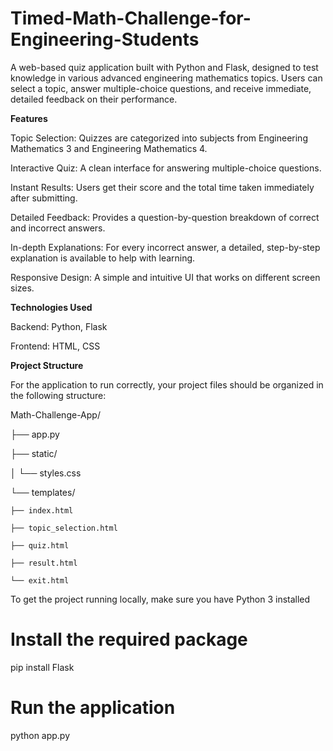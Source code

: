 # Timed-Math-Challenge-for-Engineering-Students

A web-based quiz application built with Python and Flask, designed to test knowledge in various advanced engineering mathematics topics. Users can select a topic, answer multiple-choice questions, and receive immediate, detailed feedback on their performance.

**Features**

Topic Selection: Quizzes are categorized into subjects from Engineering Mathematics 3 and Engineering Mathematics 4.

Interactive Quiz: A clean interface for answering multiple-choice questions.

Instant Results: Users get their score and the total time taken immediately after submitting.

Detailed Feedback: Provides a question-by-question breakdown of correct and incorrect answers.

In-depth Explanations: For every incorrect answer, a detailed, step-by-step explanation is available to help with learning.

Responsive Design: A simple and intuitive UI that works on different screen sizes.


**Technologies Used**

Backend: Python, Flask

Frontend: HTML, CSS


**Project Structure**

For the application to run correctly, your project files should be organized in the following structure:

Math-Challenge-App/

├── app.py

├── static/

│   └── styles.css

└── templates/

    ├── index.html
    
    ├── topic_selection.html
    
    ├── quiz.html
    
    ├── result.html
    
    └── exit.html

   
To get the project running locally, make sure you have Python 3 installed
# Install the required package
pip install Flask

# Run the application
python app.py
